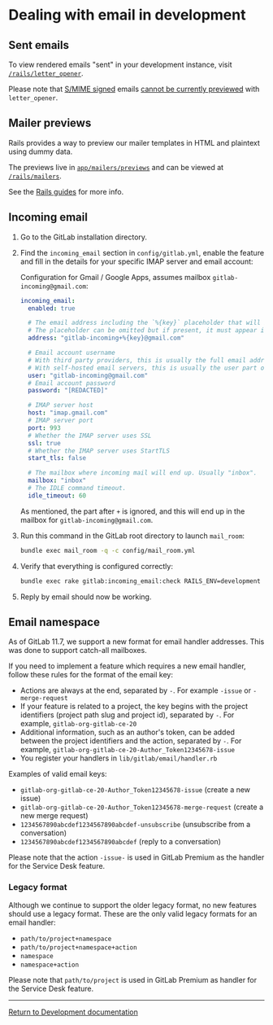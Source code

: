 # Dealing with email in development

## Sent emails

To view rendered emails "sent" in your development instance, visit
[`/rails/letter_opener`](http://localhost:3000/rails/letter_opener).

Please note that [S/MIME signed](../administration/smime_signing_email.md) emails
[cannot be currently previewed](https://github.com/fgrehm/letter_opener_web/issues/96) with 
`letter_opener`.

## Mailer previews

Rails provides a way to preview our mailer templates in HTML and plaintext using
dummy data.

The previews live in [`app/mailers/previews`][previews] and can be viewed at
[`/rails/mailers`](http://localhost:3000/rails/mailers).

See the [Rails guides] for more info.

[previews]: https://gitlab.com/gitlab-org/gitlab-ce/tree/master/app/mailers/previews
[Rails guides]: http://guides.rubyonrails.org/action_mailer_basics.html#previewing-emails

## Incoming email

1. Go to the GitLab installation directory.

1. Find the `incoming_email` section in `config/gitlab.yml`, enable the
   feature and fill in the details for your specific IMAP server and email
   account:

   Configuration for Gmail / Google Apps, assumes mailbox `gitlab-incoming@gmail.com`:

   ```yaml
   incoming_email:
     enabled: true

     # The email address including the `%{key}` placeholder that will be replaced to reference the item being replied to.
     # The placeholder can be omitted but if present, it must appear in the "user" part of the address (before the `@`).
     address: "gitlab-incoming+%{key}@gmail.com"

     # Email account username
     # With third party providers, this is usually the full email address.
     # With self-hosted email servers, this is usually the user part of the email address.
     user: "gitlab-incoming@gmail.com"
     # Email account password
     password: "[REDACTED]"

     # IMAP server host
     host: "imap.gmail.com"
     # IMAP server port
     port: 993
     # Whether the IMAP server uses SSL
     ssl: true
     # Whether the IMAP server uses StartTLS
     start_tls: false

     # The mailbox where incoming mail will end up. Usually "inbox".
     mailbox: "inbox"
     # The IDLE command timeout.
     idle_timeout: 60
   ```

   As mentioned, the part after `+` is ignored, and this will end up in the mailbox for `gitlab-incoming@gmail.com`.

1. Run this command in the GitLab root directory to launch `mail_room`:

   ```sh
   bundle exec mail_room -q -c config/mail_room.yml
   ```

1. Verify that everything is configured correctly:

   ```sh
   bundle exec rake gitlab:incoming_email:check RAILS_ENV=development
   ```

1. Reply by email should now be working.

## Email namespace

As of GitLab 11.7, we support a new format for email handler addresses.  This was done to
support catch-all mailboxes.

If you need to implement a feature which requires a new email handler, follow these rules
for the format of the email key:

- Actions are always at the end, separated by `-`.  For example `-issue` or `-merge-request`
- If your feature is related to a project, the key begins with the project identifiers (project path slug
  and project id), separated by `-`.  For example, `gitlab-org-gitlab-ce-20`
- Additional information, such as an author's token, can be added between the project identifiers and
  the action, separated by `-`.  For example, `gitlab-org-gitlab-ce-20-Author_Token12345678-issue`
- You register your handlers in `lib/gitlab/email/handler.rb`

Examples of valid email keys:

- `gitlab-org-gitlab-ce-20-Author_Token12345678-issue` (create a new issue)
- `gitlab-org-gitlab-ce-20-Author_Token12345678-merge-request` (create a new merge request)
- `1234567890abcdef1234567890abcdef-unsubscribe` (unsubscribe from a conversation)
- `1234567890abcdef1234567890abcdef` (reply to a conversation)

Please note that the action `-issue-` is used in GitLab Premium as the handler for the Service Desk feature.

### Legacy format

Although we continue to support the older legacy format, no new features should use a legacy format.
These are the only valid legacy formats for an email handler:

- `path/to/project+namespace`
- `path/to/project+namespace+action`
- `namespace`
- `namespace+action`

Please note that `path/to/project` is used in GitLab Premium as handler for the Service Desk feature.

---

[Return to Development documentation](README.md)

